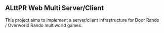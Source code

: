 ## ALttPR Web Multi Server/Client

This project aims to implement a server/client infrastructure for Door Rando / Overworld Rando multiworld games.